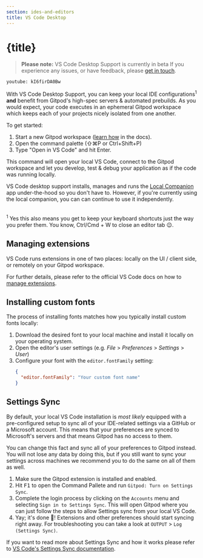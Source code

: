 ```yaml
---
section: ides-and-editors
title: VS Code Desktop
---
```


<script context="module">
  export const prerender = true;
</script>

# {title}

> **Please note:** VS Code Desktop Support is currently in beta If you experience any issues, or have feedback, please [get in touch](/contact/support).

`youtube: kI6firDA0Bw`

With VS Code Desktop Support, you can keep your local IDE configurations<sup>1</sup> **and** benefit from Gitpod's high-spec servers & automated prebuilds. As you would expect, your code executes in an ephemeral Gitpod workspace which keeps each of your projects nicely isolated from one another.

To get started:

1. Start a new Gitpod workspace ([learn how](/docs/getting-started) in the docs).
1. Open the command palette (⇧⌘P or Ctrl+Shift+P)
1. Type "Open in VS Code" and hit Enter.

This command will open your local VS Code, connect to the Gitpod workspace and let you develop, test & debug your application as if the code was running locally.

VS Code desktop support installs, manages and runs the [Local Companion](/docs/ides-and-editors/local-companion) app under-the-hood so you don't have to. However, if you're currently using the local companion, you can can continue to use it independently.

<br />
<sup>1</sup> Yes this also means you get to keep your keyboard shortcuts just the way you prefer them. You know, Ctrl/Cmd + W to close an editor tab 😉.

## Managing extensions

VS Code runs extensions in one of two places: locally on the UI / client side, or remotely on your Gitpod workspace.

For further details, please refer to the official VS Code docs on how to [manage extensions](https://code.visualstudio.com/docs/remote/ssh#_managing-extensions).

## Installing custom fonts

The process of installing fonts matches how you typically install custom fonts locally:

1. Download the desired font to your local machine and install it locally on your operating system.
1. Open the editor's user settings (e.g. _File_ > _Preferences_ > _Settings_ > _User_)
1. Configure your font with the `editor.fontFamily` setting:
   ```json
   {
     "editor.fontFamily": "Your custom font name"
   }
   ```

## Settings Sync

By default, your local VS Code installation is _most likely_ equipped with a pre-configured setup to sync all of your IDE-related settings via a GitHub or a Microsoft account. This means that your preferences are synced to Microsoft's servers and that means Gitpod has no access to them.

You can change this fact and sync all of your preferences to Gitpod instead. You will not lose any data by doing this, but if you still want to sync your settings across machines we recommend you to do the same on all of them as well.

1. Make sure the Gitpod extension is installed and enabled.
2. Hit <kbd>F1</kbd> to open the Command Pallete and run `Gitpod: Turn on Settings Sync`.
3. Complete the login process by clicking on the `Accounts` menu and selecting `Sign in to Settings Sync`. This will open Gitpod where you can just follow the steps to allow Settings sync from your local VS Code.
4. Yay; it's done 🎉! Extensions and other preferences should start syncing right away. For troubleshooting you can take a look at `OUTPUT` > `Log (Settings Sync)`.

If you want to read more about Settings Sync and how it works please refer to [VS Code's Settings Sync documentation](https://code.visualstudio.com/docs/editor/settings-sync).
